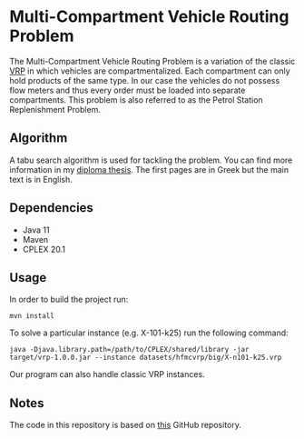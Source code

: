 # Multi-Compartment Vehicle Routing Problem

The Multi-Compartment Vehicle Routing Problem is a variation of the classic
[VRP](https://en.wikipedia.org/wiki/Vehicle_routing_problem) in which vehicles are compartmentalized.
Each compartment can only hold products of the same type. In our case the vehicles do not possess flow meters and thus
every order must be loaded into separate compartments.
This problem is also referred to as the Petrol Station Replenishment Problem.

## Algorithm

A tabu search algorithm is used for tackling the problem.
You can find more information in my [diploma thesis](http://artemis.cslab.ece.ntua.gr:8080/jspui/handle/123456789/18172).
The first pages are in Greek but the main text is in English.

## Dependencies

- Java 11
- Maven
- CPLEX 20.1

## Usage

In order to build the project run:

```
mvn install
```

To solve a particular instance (e.g. X-101-k25) run the following command:

```
java -Djava.library.path=/path/to/CPLEX/shared/library -jar target/vrp-1.0.0.jar --instance datasets/hfmcvrp/big/X-n101-k25.vrp
```

Our program can also handle classic VRP instances.

## Notes

The code in this repository is based on [this](https://github.com/afurculita/VehicleRoutingProblem) GitHub repository.
